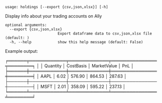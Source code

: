 ```
usage: holdings [--export {csv,json,xlsx}] [-h]
```

Display info about your trading accounts on Ally
```
optional arguments:
  --export {csv,json,xlsx}
                        Export dataframe data to csv,json,xlsx file (default: )
  -h, --help            show this help message (default: False)
  ```
Example output:

╒══════╤════════════╤═════════════╤═══════════════╤════════╕
│      │   Quantity │   CostBasis │   MarketValue │    PnL │
╞══════╪════════════╪═════════════╪═══════════════╪════════╡
│ AAPL │       6.02 │      576.90 │        864.53 │ 287.63 │
├──────┼────────────┼─────────────┼───────────────┼────────┤
│ MSFT │       2.01 │      358.09 │        595.22 │ 237.13 │
╘══════╧════════════╧═════════════╧═══════════════╧════════╛
